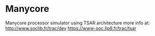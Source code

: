 # Manycore
Manycore processor simulator using TSAR architecture
more info at:
http://www.soclib.fr/trac/dev
https://www-soc.lip6.fr/trac/tsar

